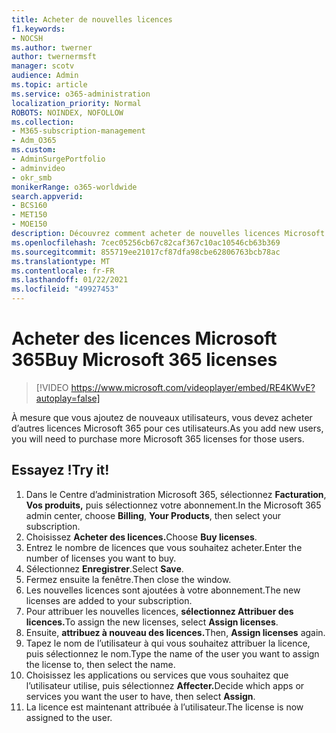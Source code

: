 ```yaml
---
title: Acheter de nouvelles licences
f1.keywords:
- NOCSH
ms.author: twerner
author: twernermsft
manager: scotv
audience: Admin
ms.topic: article
ms.service: o365-administration
localization_priority: Normal
ROBOTS: NOINDEX, NOFOLLOW
ms.collection:
- M365-subscription-management
- Adm_O365
ms.custom:
- AdminSurgePortfolio
- adminvideo
- okr_smb
monikerRange: o365-worldwide
search.appverid:
- BCS160
- MET150
- MOE150
description: Découvrez comment acheter de nouvelles licences Microsoft 365 pour les entreprises.
ms.openlocfilehash: 7cec05256cb67c82caf367c10ac10546cb63b369
ms.sourcegitcommit: 855719ee21017cf87dfa98cbe62806763bcb78ac
ms.translationtype: MT
ms.contentlocale: fr-FR
ms.lasthandoff: 01/22/2021
ms.locfileid: "49927453"
---
```

# <a name="buy-microsoft-365-licenses"></a><span data-ttu-id="7abc5-103">Acheter des licences Microsoft 365</span><span class="sxs-lookup"><span data-stu-id="7abc5-103">Buy Microsoft 365 licenses</span></span>

> [!VIDEO https://www.microsoft.com/videoplayer/embed/RE4KWvE?autoplay=false]

<span data-ttu-id="7abc5-104">À mesure que vous ajoutez de nouveaux utilisateurs, vous devez acheter d’autres licences Microsoft 365 pour ces utilisateurs.</span><span class="sxs-lookup"><span data-stu-id="7abc5-104">As you add new users, you will need to purchase more Microsoft 365 licenses for those users.</span></span>

## <a name="try-it"></a><span data-ttu-id="7abc5-105">Essayez !</span><span class="sxs-lookup"><span data-stu-id="7abc5-105">Try it!</span></span>

1. <span data-ttu-id="7abc5-106">Dans le Centre d’administration Microsoft 365, sélectionnez **Facturation**, **Vos produits,** puis sélectionnez votre abonnement.</span><span class="sxs-lookup"><span data-stu-id="7abc5-106">In the Microsoft 365 admin center, choose **Billing**, **Your Products**, then select your subscription.</span></span>
1. <span data-ttu-id="7abc5-107">Choisissez **Acheter des licences.**</span><span class="sxs-lookup"><span data-stu-id="7abc5-107">Choose **Buy licenses**.</span></span>
1. <span data-ttu-id="7abc5-108">Entrez le nombre de licences que vous souhaitez acheter.</span><span class="sxs-lookup"><span data-stu-id="7abc5-108">Enter the number of licenses you want to buy.</span></span>
1. <span data-ttu-id="7abc5-109">Sélectionnez **Enregistrer**.</span><span class="sxs-lookup"><span data-stu-id="7abc5-109">Select **Save**.</span></span>
1. <span data-ttu-id="7abc5-110">Fermez ensuite la fenêtre.</span><span class="sxs-lookup"><span data-stu-id="7abc5-110">Then close the window.</span></span>
1. <span data-ttu-id="7abc5-111">Les nouvelles licences sont ajoutées à votre abonnement.</span><span class="sxs-lookup"><span data-stu-id="7abc5-111">The new licenses are added to your subscription.</span></span>
1. <span data-ttu-id="7abc5-112">Pour attribuer les nouvelles licences, **sélectionnez Attribuer des licences.**</span><span class="sxs-lookup"><span data-stu-id="7abc5-112">To assign the new licenses, select **Assign licenses**.</span></span>
1. <span data-ttu-id="7abc5-113">Ensuite, **attribuez à nouveau des licences.**</span><span class="sxs-lookup"><span data-stu-id="7abc5-113">Then, **Assign licenses** again.</span></span>
1. <span data-ttu-id="7abc5-114">Tapez le nom de l’utilisateur à qui vous souhaitez attribuer la licence, puis sélectionnez le nom.</span><span class="sxs-lookup"><span data-stu-id="7abc5-114">Type the name of the user you want to assign the license to, then select the name.</span></span>
1. <span data-ttu-id="7abc5-115">Choisissez les applications ou services que vous souhaitez que l’utilisateur utilise, puis sélectionnez **Affecter.**</span><span class="sxs-lookup"><span data-stu-id="7abc5-115">Decide which apps or services you want the user to have, then select **Assign**.</span></span>
1. <span data-ttu-id="7abc5-116">La licence est maintenant attribuée à l’utilisateur.</span><span class="sxs-lookup"><span data-stu-id="7abc5-116">The license is now assigned to the user.</span></span>